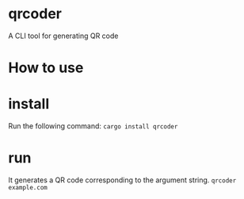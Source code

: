 # qrcoder

A CLI tool for generating QR code

# How to use

# install

Run the following command:
`cargo install qrcoder`

# run

It generates a QR code corresponding to the argument string.
`qrcoder example.com`
